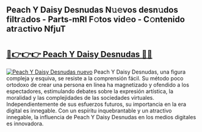 ## Peach Y Daisy Desnudas N𝚞𝚎vos desn𝚞dos filtr𝚊dos - Parts-mRl F𝚘tos vid𝚎o - C𝚘ntenido atr𝚊ctivo NfjuT

# <h2><a href="http://mb9d2sn.tromn.icu/?c=Peach+Y+Daisy+Desnudas">🔗👉👉👉 Peach Y Daisy Desnudas 🔗🔗</a></h2>

[![Peach Y Daisy Desnudas nuevo](https://i.imgur.com/pEAQMta.gif)](http://mb9d2sn.tromn.icu/?c=Peach+Y+Daisy+Desnudas)
Peach Y Daisy Desnudas, una figura compleja y esquiva, se resiste a la comprensión fácil. Su método poco ortodoxo de crear una persona en línea ha magnetizado y ofendido a los espectadores, estimulando debates sobre la expresión artística, la moralidad y las complejidades de las sociedades virtuales. Independientemente de sus esfuerzos futuros, su importancia en la era digital es innegable. Con un espíritu inquebrantable y un atractivo innegable, la influencia de Peach Y Daisy Desnudas en los medios digitales es innovadora.
